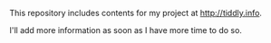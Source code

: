 This repository includes contents for my project at http://tiddly.info.

I'll add more information as soon as I have more time to do so. 